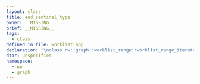 ```yaml
---
layout: class
title: end_sentinel_type
owner: __MISSING__
brief: __MISSING__
tags:
  - class
defined_in_file: worklist.hpp
declaration: "\nclass nw::graph::worklist_range::worklist_range_iterator::end_sentinel_type;"
dtor: unspecified
namespace:
  - nw
  - graph
---
```

